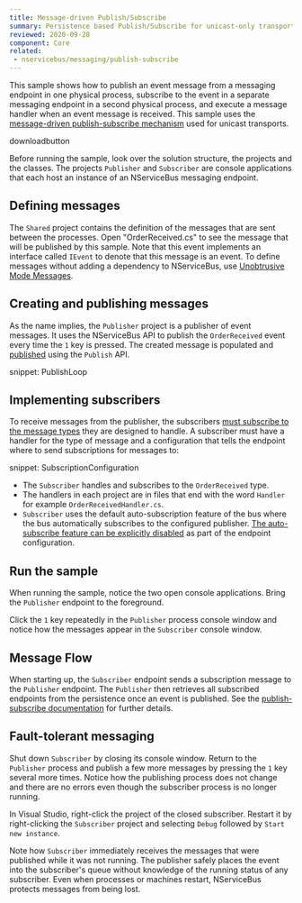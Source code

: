```yaml
---
title: Message-driven Publish/Subscribe
summary: Persistence based Publish/Subscribe for unicast-only transports.
reviewed: 2020-09-28
component: Core
related:
 - nservicebus/messaging/publish-subscribe
---
```


This sample shows how to publish an event message from a messaging endpoint in one physical process, subscribe to the event in a separate messaging endpoint in a second physical process, and execute a message handler when an event message is received. This sample uses the [message-driven publish-subscribe mechanism](/nservicebus/messaging/publish-subscribe#mechanics-message-driven-persistence-based) used for unicast transports.

downloadbutton

Before running the sample, look over the solution structure, the projects and the classes. The projects `Publisher` and `Subscriber` are console applications that each host an instance of an NServiceBus messaging endpoint.

## Defining messages

The `Shared` project contains the definition of the messages that are sent between the processes. Open "OrderReceived.cs" to see the message that will be published by this sample. Note that this event implements an interface called `IEvent` to denote that this message is an event. To define messages without adding a dependency to NServiceBus, use [Unobtrusive Mode Messages](/nservicebus/messaging/unobtrusive-mode.md). 

## Creating and publishing messages

As the name implies, the `Publisher` project is a publisher of event messages. It uses the NServiceBus API to publish the `OrderReceived` event every time the `1` key is pressed. The created message is populated and [published](/nservicebus/messaging/publish-subscribe/) using the `Publish` API.

snippet: PublishLoop

## Implementing subscribers

To receive messages from the publisher, the subscribers [must subscribe to the message types](/nservicebus/messaging/publish-subscribe/) they are designed to handle. A subscriber must have a handler for the type of message and a configuration that tells the endpoint where to send subscriptions for messages to:

snippet: SubscriptionConfiguration

 * The `Subscriber` handles and subscribes to the `OrderReceived` type.
 * The handlers in each project are in files that end with the word `Handler` for example `OrderReceivedHandler.cs`.
 * `Subscriber` uses the default auto-subscription feature of the bus where the bus automatically subscribes to the configured publisher. [The auto-subscribe feature can be explicitly disabled](/nservicebus/messaging/publish-subscribe/controlling-what-is-subscribed.md) as part of the endpoint configuration.
  
## Run the sample

When running the sample, notice the two open console applications. Bring the `Publisher` endpoint to the foreground.

Click the `1` key repeatedly in the `Publisher` process console window and notice how the messages appear in the `Subscriber` console window.

## Message Flow

When starting up, the `Subscriber` endpoint sends a subscription message to the `Publisher` endpoint. The `Publisher` then retrieves all subscribed endpoints from the persistence once an event is published. See the [publish-subscribe documentation](/nservicebus/messaging/publish-subscribe#mechanics-message-driven-persistence-based) for further details.

## Fault-tolerant messaging

Shut down `Subscriber` by closing its console window. Return to the `Publisher` process and publish a few more messages by pressing the `1` key several more times. Notice how the publishing process does not change and there are no errors even though the subscriber process is no longer running.

In Visual Studio, right-click the project of the closed subscriber. Restart it by right-clicking the `Subscriber` project and selecting `Debug` followed by `Start new instance`.

Note how `Subscriber` immediately receives the messages that were published while it was not running. The publisher safely places the event into the subscriber's queue without knowledge of the running status of any subscriber. Even when processes or machines restart, NServiceBus protects messages from being lost. 
